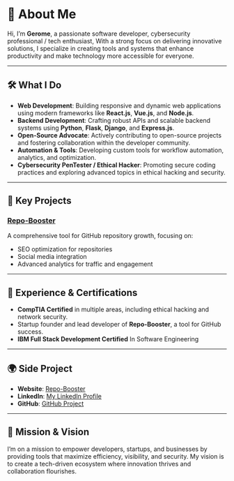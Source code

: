 # 👋 About Me

Hi, I’m **Gerome**, a passionate software developer, cybersecurity professional / tech enthusiast, With a strong focus on delivering innovative solutions, I specialize in creating tools and systems that enhance productivity and make technology more accessible for everyone.

---

## 🛠️ What I Do

- **Web Development**: Building responsive and dynamic web applications using modern frameworks like **React.js**, **Vue.js**, and **Node.js**.
- **Backend Development**: Crafting robust APIs and scalable backend systems using **Python**, **Flask**, **Django**, and **Express.js**.
- **Open-Source Advocate**: Actively contributing to open-source projects and fostering collaboration within the developer community.
- **Automation & Tools**: Developing custom tools for workflow automation, analytics, and optimization.
- **Cybersecurity PenTester / Ethical Hacker**: Promoting secure coding practices and exploring advanced topics in ethical hacking and security.

---

## 🌟 Key Projects

### [Repo-Booster](https://repo-booster.com)
A comprehensive tool for GitHub repository growth, focusing on:
- SEO optimization for repositories
- Social media integration
- Advanced analytics for traffic and engagement

---

## 💼 Experience & Certifications

- **CompTIA Certified** in multiple areas, including ethical hacking and network security.
- Startup founder and lead developer of **Repo-Booster**, a tool for GitHub success.
- **IBM Full Stack Development Certified** In Software Engineering

---

## 🌍 Side Project

- **Website**: [Repo-Booster](https://repo-booster.com)
- **LinkedIn**: [My LinkedIn Profile](www.linkedin.com/in/gerome-el-assaad)
- **GitHub**: [GitHub Project](https://github.com/repo-booster)
  
---

## 🚀 Mission & Vision

I’m on a mission to empower developers, startups, and businesses by providing tools that maximize efficiency, visibility, and security. My vision is to create a tech-driven ecosystem where innovation thrives and collaboration flourishes.

